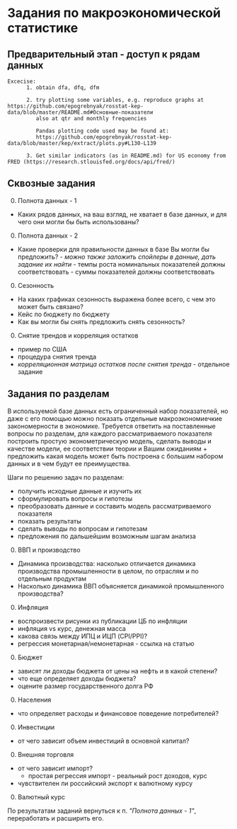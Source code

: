 Задания по макроэкономической статистике
========================================

Предварительный этап - доступ к рядам данных 
--------------------------------------------
```
Excecise:
      1. obtain dfa, dfq, dfm 
      
      2. try plotting some variables, e.g. reproduce graphs at https://github.com/epogrebnyak/rosstat-kep-data/blob/master/README.md#Основные-показатели
         also at qtr and monthly frequencies
         
         Pandas plotting code used may be found at: 
         https://github.com/epogrebnyak/rosstat-kep-data/blob/master/kep/extract/plots.py#L130-L139
         
      3. Get similar indicators (as in README.md) for US economy from FRED (https://research.stlouisfed.org/docs/api/fred/)
```

Сквозные задания
----------------

0. Полнота данных - 1
  -  Каких рядов данных, на ваш взгляд, не хватает в базе данных, и для чего они могли бы быть использованы?
  
0. Полнота данных - 2
  -  Какие проверки для правильности данных в базе Вы могли бы предложить? 
    - *можно также заложить спойлеры в данные, дать задание их найти*
    - темпы роста номинальных показателей должны соответствовать 
    - суммы показателей должны соответствовать

0. Сезонность
  -  На каких графиках сезонность выражена более всего, с чем это может быть связано? 
  -  Кейс по бюджету по бюджету
  -  Как вы могли бы снять предложить снять сезонность?

0. Снятие трендов и корреляция остатков
  - пример по США
  - процедура снятия тренда
  - *корреляционная матрица остатков после снятия тренда* - отдельное задание 

Задания по разделам
-------------------

В используемой базе данных есть ограниченный набор показателей, но даже с его помощью можно показать отдельные макроэкономиечкие закономерности в экономике. Требуется ответить на поставленные вопросы по разделам, для каждого рассматриваемого показателя построить простую эконометрическую модель, сделать выводы и качестве модели, ее соответствии теории и Вашим ожиданиям + предложить какая модель может быть построена с большим набором данных и в чем будут ее преимущества.

Шаги по решению задач по разделам:
- получить исходные данные и изучить их
- сформулировать вопросы и гипотезы
- преобразовать данные и составить модель рассматриваемого показателя
- показать результаты
- сделать выводы по вопросам и гипотезам 
- предложения по дальшейшим возможным шагам анализа

0. ВВП и производство
  -  Динамика производства: насколько отличается динамика производства промышленности в целом, по отраслям и по отдельным           продуктам 
  -  Насколько динамика ВВП объясняется динамикой промышленного производства?

0. Инфляция
  -  воспроизвести рисунки из публикации ЦБ по инфляции
  -  инфляция vs курс, денежная масса
  -  какова связь между ИПЦ и ИЦП (CPI/PPI)?
  -  регрессия монетарная/немонетарная - ссылка на статью

0. Бюджет
  -  зависят ли доходы бюджета от цены на нефть и в какой степени?
  -  что еще определяет доходы бюджета?
  -  оцените размер государственного долга РФ

0. Населения
  - что определяет расходы и финансовое поведение потребителей?

0. Инвестиции
  -  от чего зависит объем инвестиций в основной капитал?

0. Внешняя торговля
  -  от чего зависит импорт?
     - простая регрессия импорт - реальный рост доходов, курс
  -  чувствителен ли российский экспорт к валютному курсу

0. Валютный курс
 
 
По результатам заданий вернуться к п. *"Полнота данных - 1"*, переработать и расширить его.
